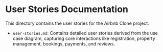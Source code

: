 # User Stories Documentation

This directory contains the user stories for the Airbnb Clone project.

- `user-stories.md`: Contains detailed user stories derived from the use case diagram, capturing core interactions like registration, property management, bookings, payments, and reviews.

